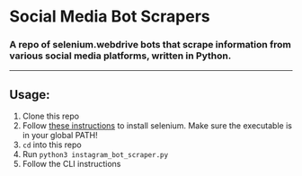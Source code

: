 # Social Media Bot Scrapers
### A repo of selenium.webdrive bots that scrape information from various social media platforms, written in Python.
___
## Usage:
1) Clone this repo
2) Follow [these instructions](https://selenium-python.readthedocs.io/installation.html) to install selenium. Make sure the executable is in your global PATH!
3) `cd` into this repo
4) Run `python3 instagram_bot_scraper.py`
5) Follow the CLI instructions
